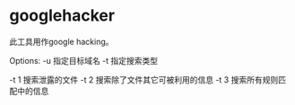 # googlehacker

此工具用作google hacking。

Options:
-u 指定目标域名
-t 指定搜索类型

-t 1
搜索泄露的文件
-t 2
搜索除了文件其它可被利用的信息
-t 3
搜索所有规则匹配中的信息
